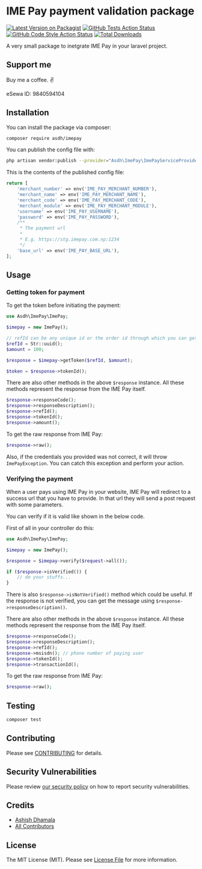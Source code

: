 # IME Pay payment validation package

[![Latest Version on Packagist](https://img.shields.io/packagist/v/asdh/imepay.svg?style=flat-square)](https://packagist.org/packages/asdh/imepay)
[![GitHub Tests Action Status](https://img.shields.io/github/workflow/status/asdh/imepay/run-tests?label=tests)](https://github.com/asdh/imepay/actions?query=workflow%3ATests+branch%3Amaster)
[![GitHub Code Style Action Status](https://img.shields.io/github/workflow/status/asdh/imepay/Check%20&%20fix%20styling?label=code%20style)](https://github.com/asdh/imepay/actions?query=workflow%3A"Check+%26+fix+styling"+branch%3Amaster)
[![Total Downloads](https://img.shields.io/packagist/dt/asdh/imepay.svg?style=flat-square)](https://packagist.org/packages/asdh/imepay)

A very small package to inetgrate IME Pay in your laravel project.

## Support me
Buy me a coffee. :v:

eSewa ID: 9840594104

## Installation

You can install the package via composer:

```bash
composer require asdh/imepay
```

You can publish the config file with:

```bash
php artisan vendor:publish --provider="Asdh\ImePay\ImePayServiceProvider" --tag="imepay-config"
```

This is the contents of the published config file:

```php
return [
    'merchant_number' => env('IME_PAY_MERCHANT_NUMBER'),
    'merchant_name' => env('IME_PAY_MERCHANT_NAME'),
    'merchant_code' => env('IME_PAY_MERCHANT_CODE'),
    'merchant_module' => env('IME_PAY_MERCHANT_MODULE'),
    'username' => env('IME_PAY_USERNAME'),
    'password' => env('IME_PAY_PASSWORD'),
    /**
     * The payment url
     *
     * E.g. https://stg.imepay.com.np:1234
     */
    'base_url' => env('IME_PAY_BASE_URL'),
];
```

## Usage

### Getting token for payment

To get the token before initiating the payment:

```php
use Asdh\ImePay\ImePay;

$imepay = new ImePay();

// refId can be any unique id or the order id through which you can get all the details of the order/product that the user is buying
$refId = Str::uuid();
$amount = 100;

$response = $imepay->getToken($refId, $amount);

$token = $response->tokenId();
```

There are also other methods in the above `$response` instance. All these methods represent the response from the IME Pay itself.

```php
$response->responseCode();
$response->responseDescription();
$response->refId();
$response->tokenId();
$response->amount();
```

To get the raw response from IME Pay:

```php
$response->raw();
```

Also, if the credentials you provided was not correct, it will throw `ImePayException`. You can catch this exception and perform your action.

### Verifying the payment

When a user pays using IME Pay in your website, IME Pay will redirect to a success url that you have to provide. In that url they will send a post request with some parameters.

You can verify if it is valid like shown in the below code.

First of all in your controller do this:

```php
use Asdh\ImePay\ImePay;

$imepay = new ImePay();

$response = $imepay->verify($request->all());

if ($response->isVerified()) {
    // do your stuffs...
}
```

There is also `$response->isNotVerified()` method which could be useful. If the response is not verified, you can get the message using `$response->responseDescription()`.

There are also other methods in the above `$response` instance. All these methods represent the response from the IME Pay itself.

```php
$response->responseCode();
$response->responseDescription();
$response->refId();
$response->msisdn(); // phone number of paying user
$response->tokenId();
$response->transactionId();
```

To get the raw response from IME Pay:

```php
$response->raw();
```

## Testing

```bash
composer test
```

## Contributing

Please see [CONTRIBUTING](.github/CONTRIBUTING.md) for details.

## Security Vulnerabilities

Please review [our security policy](../../security/policy) on how to report security vulnerabilities.

## Credits

-   [Ashish Dhamala](https://github.com/AshishDhamala)
-   [All Contributors](../../contributors)

## License

The MIT License (MIT). Please see [License File](LICENSE.md) for more information.
